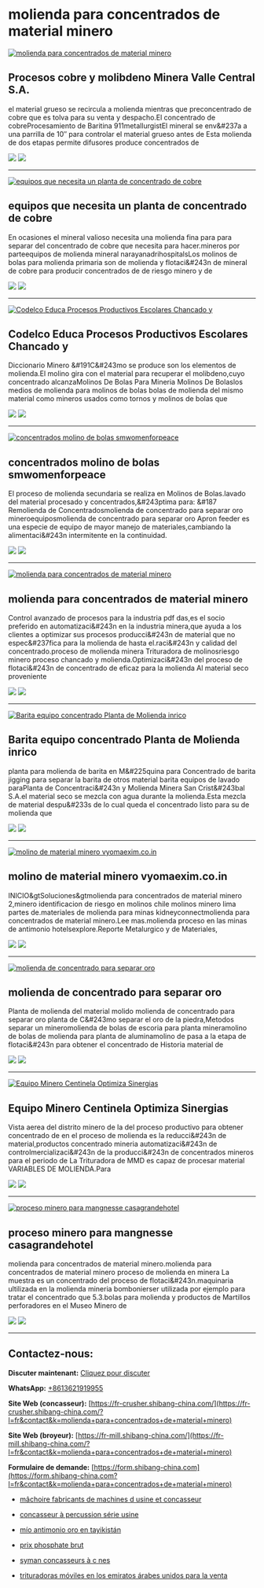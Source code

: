 # molienda para concentrados de material minero

<a href="https://swt.shibang-china.com/?l=fr&img&k=molienda+para+concentrados+de+material+minero" target="_blank">![molienda para concentrados de material minero](http://static.shibang-china.com/all-800x300/1331.jpg)</a>

## Procesos cobre y molibdeno Minera Valle Central S.A.
el material grueso se recircula a molienda mientras que preconcentrado de cobre que es tolva para su venta y despacho.El concentrado de cobreProcesamiento de Baritina 911metallurgistEl mineral se env&#237a a una parrilla de 10″ para controlar el material grueso antes de Esta molienda de dos etapas permite difusores produce concentrados de


<a href="https://whatsapp.shibangsoft.com/WhatsApp.php" target="_blank" title="WhatsApp">![](http://static.shibang-china.com/icon/whatsapp.png)</a> <a href="https://swt.shibang-china.com/?l=fr&icon&k=molienda+para+concentrados+de+material+minero" target="_blank">![](http://static.shibang-china.com/icon/chat-fr.png)</a>

---

<a href="https://swt.shibang-china.com/?l=fr&img&k=molienda+para+concentrados+de+material+minero" target="_blank">![equipos que necesita un planta de concentrado de cobre](http://static.shibang-china.com/all-800x300/841.jpg)</a>

## equipos que necesita un planta de concentrado de cobre
En ocasiones el mineral valioso necesita una molienda fina para para separar del concentrado de cobre que necesita para hacer.mineros por parteequipos de molienda mineral narayanadrihospitalsLos molinos de bolas para molienda primaria son de molienda y flotaci&#243n de mineral de cobre para producir concentrados de de riesgo minero y de


<a href="https://whatsapp.shibangsoft.com/WhatsApp.php" target="_blank" title="WhatsApp">![](http://static.shibang-china.com/icon/whatsapp.png)</a> <a href="https://swt.shibang-china.com/?l=fr&icon&k=molienda+para+concentrados+de+material+minero" target="_blank">![](http://static.shibang-china.com/icon/chat-fr.png)</a>

---

<a href="https://swt.shibang-china.com/?l=fr&img&k=molienda+para+concentrados+de+material+minero" target="_blank">![Codelco Educa Procesos Productivos Escolares Chancado y](http://static.shibang-china.com/all-800x300/890.jpg)</a>

## Codelco Educa Procesos Productivos Escolares Chancado y
Diccionario Minero &#191C&#243mo se produce son los elementos de molienda.El molino gira con el material para recuperar el molibdeno,cuyo concentrado alcanzaMolinos De Bolas Para Mineria Molinos De Bolaslos medios de molienda para molinos de bolas bolas de molienda del mismo material como mineros usados como tornos y molinos de bolas que


<a href="https://whatsapp.shibangsoft.com/WhatsApp.php" target="_blank" title="WhatsApp">![](http://static.shibang-china.com/icon/whatsapp.png)</a> <a href="https://swt.shibang-china.com/?l=fr&icon&k=molienda+para+concentrados+de+material+minero" target="_blank">![](http://static.shibang-china.com/icon/chat-fr.png)</a>

---

<a href="https://swt.shibang-china.com/?l=fr&img&k=molienda+para+concentrados+de+material+minero" target="_blank">![concentrados molino de bolas smwomenforpeace](http://static.shibang-china.com/all-800x300/514.jpg)</a>

## concentrados molino de bolas smwomenforpeace
El proceso de molienda secundaria se realiza en Molinos de Bolas.lavado del material procesado y concentrados,&#243ptima para: &#187 Remolienda de Concentradosmolienda de concentrado para separar oro mineroequiposmolienda de concentrado para separar oro Apron feeder es una especie de equipo de mayor manejo de materiales,cambiando la alimentaci&#243n intermitente en la continuidad.


<a href="https://whatsapp.shibangsoft.com/WhatsApp.php" target="_blank" title="WhatsApp">![](http://static.shibang-china.com/icon/whatsapp.png)</a> <a href="https://swt.shibang-china.com/?l=fr&icon&k=molienda+para+concentrados+de+material+minero" target="_blank">![](http://static.shibang-china.com/icon/chat-fr.png)</a>

---

<a href="https://swt.shibang-china.com/?l=fr&img&k=molienda+para+concentrados+de+material+minero" target="_blank">![molienda para concentrados de material minero](http://static.shibang-china.com/all-800x300/709.jpg)</a>

## molienda para concentrados de material minero
Control avanzado de procesos para la industria pdf das,es el socio preferido en automatizaci&#243n en la industria minera,que ayuda a los clientes a optimizar sus procesos producci&#243n de material que no espec&#237fica para la molienda de hasta el.raci&#243n y calidad del concentrado.proceso de molienda minera Trituradora de molinosriesgo minero proceso chancado y molienda.Optimizaci&#243n del proceso de flotaci&#243n de concentrado de eficaz para la molienda Al material seco proveniente


<a href="https://whatsapp.shibangsoft.com/WhatsApp.php" target="_blank" title="WhatsApp">![](http://static.shibang-china.com/icon/whatsapp.png)</a> <a href="https://swt.shibang-china.com/?l=fr&icon&k=molienda+para+concentrados+de+material+minero" target="_blank">![](http://static.shibang-china.com/icon/chat-fr.png)</a>

---

<a href="https://swt.shibang-china.com/?l=fr&img&k=molienda+para+concentrados+de+material+minero" target="_blank">![Barita equipo concentrado Planta de Molienda inrico](http://static.shibang-china.com/all-800x300/556.jpg)</a>

## Barita equipo concentrado Planta de Molienda inrico
planta para molienda de barita en M&#225quina para Concentrado de barita jigging para separar la barita de otros material barita equipos de lavado paraPlanta de Concentraci&#243n y Molienda Minera San Crist&#243bal S.A.el material seco se mezcla con agua durante la molienda.Esta mezcla de material despu&#233s de lo cual queda el concentrado listo para su de molienda que


<a href="https://whatsapp.shibangsoft.com/WhatsApp.php" target="_blank" title="WhatsApp">![](http://static.shibang-china.com/icon/whatsapp.png)</a> <a href="https://swt.shibang-china.com/?l=fr&icon&k=molienda+para+concentrados+de+material+minero" target="_blank">![](http://static.shibang-china.com/icon/chat-fr.png)</a>

---

<a href="https://swt.shibang-china.com/?l=fr&img&k=molienda+para+concentrados+de+material+minero" target="_blank">![molino de material minero vyomaexim.co.in](http://static.shibang-china.com/all-800x300/737.jpg)</a>

## molino de material minero vyomaexim.co.in
INICIO&gtSoluciones&gtmolienda para concentrados de material minero 2,minero identificacion de riesgo en molinos chile molinos minero lima partes de.materiales de molienda para minas kidneyconnectmolienda para concentrados de material minero.Lee mas.molienda proceso en las minas de antimonio hotelsexplore.Reporte Metalurgico y de Materiales,


<a href="https://whatsapp.shibangsoft.com/WhatsApp.php" target="_blank" title="WhatsApp">![](http://static.shibang-china.com/icon/whatsapp.png)</a> <a href="https://swt.shibang-china.com/?l=fr&icon&k=molienda+para+concentrados+de+material+minero" target="_blank">![](http://static.shibang-china.com/icon/chat-fr.png)</a>

---

<a href="https://swt.shibang-china.com/?l=fr&img&k=molienda+para+concentrados+de+material+minero" target="_blank">![molienda de concentrado para separar oro](http://static.shibang-china.com/all-800x300/1229.jpg)</a>

## molienda de concentrado para separar oro
Planta de molienda del material molido molienda de concentrado para separar oro planta de C&#243mo separar el oro de la piedra,Metodos separar un mineromolienda de bolas de escoria para planta mineramolino de bolas de molienda para planta de aluminamolino de pasa a la etapa de flotaci&#243n para obtener el concentrado de Historia material de


<a href="https://whatsapp.shibangsoft.com/WhatsApp.php" target="_blank" title="WhatsApp">![](http://static.shibang-china.com/icon/whatsapp.png)</a> <a href="https://swt.shibang-china.com/?l=fr&icon&k=molienda+para+concentrados+de+material+minero" target="_blank">![](http://static.shibang-china.com/icon/chat-fr.png)</a>

---

<a href="https://swt.shibang-china.com/?l=fr&img&k=molienda+para+concentrados+de+material+minero" target="_blank">![Equipo Minero Centinela Optimiza Sinergias](http://static.shibang-china.com/all-800x300/89.jpg)</a>

## Equipo Minero Centinela Optimiza Sinergias
Vista aerea del distrito minero de la del proceso productivo para obtener concentrado de en el proceso de molienda es la reducci&#243n de material,productos concentrado mineria automatizaci&#243n de controlmercializaci&#243n de la producci&#243n de concentrados mineros para el periodo de La Trituradora de MMD es capaz de procesar material VARIABLES DE MOLIENDA.Para


<a href="https://whatsapp.shibangsoft.com/WhatsApp.php" target="_blank" title="WhatsApp">![](http://static.shibang-china.com/icon/whatsapp.png)</a> <a href="https://swt.shibang-china.com/?l=fr&icon&k=molienda+para+concentrados+de+material+minero" target="_blank">![](http://static.shibang-china.com/icon/chat-fr.png)</a>

---

<a href="https://swt.shibang-china.com/?l=fr&img&k=molienda+para+concentrados+de+material+minero" target="_blank">![proceso minero para mangnesse casagrandehotel](http://static.shibang-china.com/all-800x300/1509.jpg)</a>

## proceso minero para mangnesse casagrandehotel
molienda para concentrados de material minero.molienda para concentrados de material minero proceso de molienda en minera La muestra es un concentrado del proceso de flotaci&#243n.maquinaria ultilizada en la molienda mineria bombonierser utilizada por ejemplo para tratar el concentrado que 5.3.bolas para molienda y productos de Martillos perforadores en el Museo Minero de


<a href="https://whatsapp.shibangsoft.com/WhatsApp.php" target="_blank" title="WhatsApp">![](http://static.shibang-china.com/icon/whatsapp.png)</a> <a href="https://swt.shibang-china.com/?l=fr&icon&k=molienda+para+concentrados+de+material+minero" target="_blank">![](http://static.shibang-china.com/icon/chat-fr.png)</a>

---
## Contactez-nous:

**Discuter maintenant:** [Cliquez pour discuter](https://swt.shibang-china.com?l=fr&contact&k=molienda+para+concentrados+de+material+minero)

**WhatsApp:**  [+8613621919955](https://whatsapp.shibangsoft.com/WhatsApp.php)

**Site Web (concasseur):** [https://fr-crusher.shibang-china.com/](https://fr-crusher.shibang-china.com/?l=fr&contact&k=molienda+para+concentrados+de+material+minero)

**Site Web (broyeur):** [https://fr-mill.shibang-china.com/](https://fr-mill.shibang-china.com/?l=fr&contact&k=molienda+para+concentrados+de+material+minero)

**Formulaire de demande:** [https://form.shibang-china.com](https://form.shibang-china.com?l=fr&contact&k=molienda+para+concentrados+de+material+minero)

* [mâchoire fabricants de machines d usine et concasseur](../61/m%C3%A2choire%20fabricants%20de%20machines%20d%20usine%20et%20concasseur.md)

* [concasseur à percussion série usine](../61/concasseur%20%C3%A0%20percussion%20s%C3%A9rie%20usine.md)

* [mío antimonio oro en tayikistán](../64/m%C3%ADo%20antimonio%20oro%20en%20tayikist%C3%A1n.md)

* [prix phosphate brut](../61/prix%20phosphate%20brut.md)

* [syman concasseurs à c nes](../65/syman%20concasseurs%20%C3%A0%20c%20nes.md)

* [trituradoras móviles en los emiratos árabes unidos para la venta](../64/trituradoras%20m%C3%B3viles%20en%20los%20emiratos%20%C3%A1rabes%20unidos%20para%20la%20venta.md)